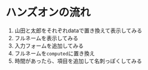 # ハンズオンの流れ

1. 山田と太郎をそれぞれdataで置き換えて表示してみる
2. フルネームを表示してみる
3. 入力フォームを追加してみる
4. フルネームを`computed`に置き換え
5. 時間があったら、項目を追加して名刺っぽくしてみる
